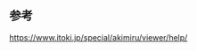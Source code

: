 ## 参考

<a href="https://www.itoki.jp/special/akimiru/viewer/help/" target="_blank">https://www.itoki.jp/special/akimiru/viewer/help/</a>

